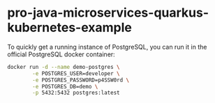 # pro-java-microservices-quarkus-kubernetes-example

To quickly get a running instance of PostgreSQL, you can run it in the official PostgreSQL docker container:
```bash
docker run -d --name demo-postgres \
        -e POSTGRES_USER=developer \
        -e POSTGRES_PASSWORD=p4SSW0rd \
        -e POSTGRES_DB=demo \
        -p 5432:5432 postgres:latest
```
